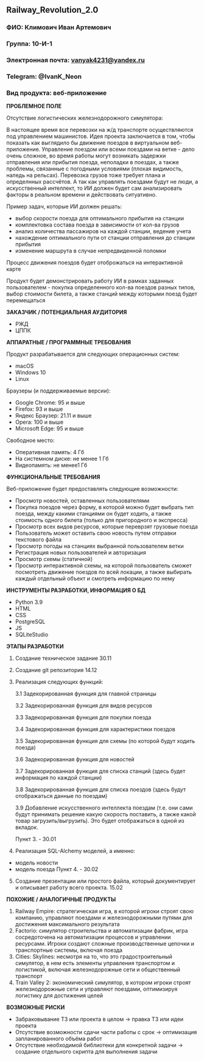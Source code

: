 ## Railway_Revolution_2.0

### ФИО: Климович Иван Артемович
### Группа: 10-И-1
### Электронная почта: vanyak4231@yandex.ru
### Telegram: @IvanK_Neon
### Вид продукта: веб-приложение


**ПРОБЛЕМНОЕ ПОЛЕ**

Отсутствие логистических железнодорожного симулятора:

   В настоящее время все перевозки на ж/д транспорте осуществляются под управлением машинистов. Идея проекта заключается в том, чтобы показать как выглядило бы движение поездов в виртуальном веб-приложение. Управление поездом или всеми поездами на ветке - дело очень сложное, во время работы могут возникать задержки отправления или прибытия поезда, неполадки в поездах, а также проблемы, связанные с погодными условиями (плохая видимость, наледь на рельсах). Перевозка грузов тоже требует плана и определнных рассчётов. А так как управлять поездами будут не люди, а искусственный интеллект, то ИИ должен будет сам анализировать факторы в реальном времени и действовать ситуативно.

Пример задач, которые ИИ должен решать:
   + выбор скорости поезда для оптимального прибытия на станции
   + комплектовка состава поезда в зависимости от кол-ва грузов
   + анализ количества пассажиров на каждой станции, ведение учета
   + нахождение оптимального пути от станции отправления до станции прибытия
   + изменение маршрута в случае непредвиденной поломки

Процесс движения поездов будет отоброжаться на интерактивной карте

Продукт будет демонстрировать работу ИИ в рамках заданных пользователем - покупка определенного кол-ва поездов разных типов, выбор стоимости билета, а также станций между которыми поезд будет перемещаться

**ЗАКАЗЧИК / ПОТЕНЦИАЛЬНАЯ АУДИТОРИЯ**
- РЖД
- ЦППК

**АППАРАТНЫЕ / ПРОГРАММНЫЕ ТРЕБОВАНИЯ** 

Продукт разрабатывается для следующих операционных систем: 
* macOS
* Windows 10
* Linux

Браузеры (и поддерживаемые версии):
- Google Chrome: 95 и выше
- Firefox: 93 и выше
- Яндекс Браузер: 21.11 и выше
- Opera: 100 и выше
- Microsoft Edge: 95 и выше

Свободное место:
- Оперативная память: 4 Гб
- На системном диске: не менее 1 Гб
- Видеопамять: не менее1 Гб

**ФУНКЦИОНАЛЬНЫЕ ТРЕБОВАНИЯ**

Веб-приложение будет предоставлять следующие возможности:
- Просмотр новостей, оставленных пользователями
- Покупка поездов через форму, в которой можно будет выбрать тип поезда, между какими станциями он будет ходить, а также стоимость одного билета (только для пригородного и экспресса)
- Просмотр всех видов ресурсов, которые переврзят грузовые поезда
- Пользователь может оставить свою новость путем отправки текстового файла
- Просмотр погоды на станциях выбранной пользователем ветки
- Регистрация новых пользователей и авторизация
- Просмотр схемы (статичной)
- Просмотр интерактивной схемы, на которой пользователь сможет посмотреть движение поездов по всей локации, а также выбирать каждый отдельный объект и смотреть информацию по нему

**ИНСТРУМЕНТЫ РАЗРАБОТКИ, ИНФОРМАЦИЯ О БД**
* Python 3.9
*	HTML
*	CSS
*	PostgreSQL
*	JS
*	SQLiteStudio

**ЭТАПЫ РАЗРАБОТКИ**

1. Создание техническое задание 30.11
2. Создание git репозитория 14.12
3. Реализация следующих функций:

   3.1 Задекорированная функция для главной страницы

   3.2 Задекорированная функция для видов ресурсов

   3.3 Задекорированная функция для покупки поезда

   3.4 Задекорированная функция для характеристики поездов

   3.5 Задекорированная функция для схемы (по которой будут ходить поезда)

   3.6 Задекорированная функция для новостей

   3.7 Задекорированная функция для списка станций (здесь будет информация по каждой станции)

   3.8 Задекорированная функция для списка поездов (здесь будут отображаться данные по поездам)

   3.9 Добавление искусственного интеллекта поездам (т.е. они сами будут принимать решение какую скорость поставить, а также какой товар загрузить/выгрузить). Это будет отображаться в одной из вкладок.

   Пункт 3. - 30.01

4. Реализация SQL-Alchemy моделей, а именно:
- модель новости
- модель поезда
Пункт 4. - 30.02

5. Создание презентации или простого файла, который документирует и описывает работу всего проекта. 15.02

**ПОХОЖИЕ / АНАЛОГИЧНЫЕ ПРОДУКТЫ**

1. Railway Empire: стратегическая игра, в которой игроки строят свою компанию, управляют поездами и железнодорожными путями для достижения максимального результата
2. Factorio: cимулятор строительства и автоматизации фабрик, игра сосредоточена на автоматизации процессов и управлении ресурсами. Игроки создают сложные производственные цепочки и транспортные системы, включая поезда
3. Cities: Skylines: несмотря на то, что это градостроительный симулятор, в нем есть элементы управления транспортом и логистикой, включая железнодорожные сети и общественный транспорт
4. Train Valley 2: экономический симулятор, в котором игроки строят железнодорожные сети и управляют поездами, оптимизируя логистику для достижения целей

**ВОЗМОЖНЫЕ РИСКИ**
- Забраковывание ТЗ или проекта в целом -> правка ТЗ или идеи проекта
- Отсутствие возможности сдачи части работы с срок -> оптимизация запланированного объёма работ
- Отсутствие необходимой библиотеки для конкретной задачи -> создание отдельного скрипта для выполнения задачи
